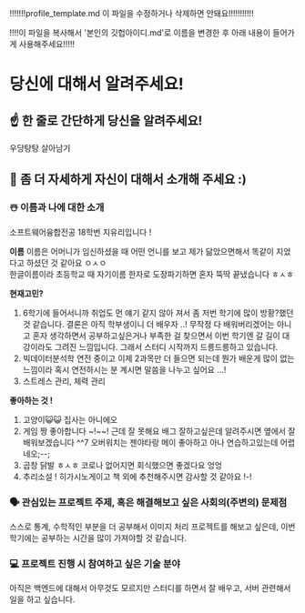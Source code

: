 !!!!!!!profile_template.md 이 파일을 수정하거나 삭제하면 안돼요!!!!!!!!!!!

!!!!이 파일을 복사해서 '본인의 깃헙아이디.md'로 이름을 변경한 후 아래 내용이 들어가게 사용해주세요!!!!!

  

# 당신에 대해서 알려주세요!

  

## ☝️ 한 줄로 간단하게 당신을 알려주세요!

우당탕탕 살아남기

## 🙌 좀 더 자세하게 자신이 대해서 소개해 주세요 :)

  

### ☃️ 이름과 나에 대한 소개

소프트웨어융합전공 18학번 지유리입니다 !

**이름**
이름은 어머니가 임신하셨을 때 어떤 언니를 보고 제가 닮았으면해서 똑같이 지었다고 하셨던 것 같아요 ㅇㅅㅇ  
한글이름이라 초등학교 때 자기이름 한자로 도장파기하면 혼자 뚝딱 끝냈습니다 ㅎㅅㅎ

**현재고민?**
1. 6학기에 들어서니까 취업도 먼 얘기 같지 않아 져서 좀 저번 학기에 많이 방황?했던 것 같습니다. 결론은 아직 학부생이니 더 배우자 ..! 무작정 다 배워버리겠어는 아니고 혼자 생각하면서 공부하고싶은거나 부족한 걸 찾으면서 이번 학기엔 갈 길이 대강이라도 그려진 느낌입니다. 그래서 스터디 시작까지 드릉드릉하고 있습니다.
2. 빅데이터분석학 연전 중이고 이제 2과목만 더 들으면 되는데 뭔가 배운게 많이 없는 느낌이라 혹시 연전하시는 분 계시면 말씀을 나누고 싶어요 ...!
3. 스트레스 관리, 체력 관리

**좋아하는 것 !**
 1. 고양이😺😺 집사는 아니에오
 1. 게임 짱 좋아합니다 ~!~~! 근데 잘 못해요 배그 잘하고싶은데 알려주시면 옆에서 잘 배워보겠습니다 ^^7 오버워치는 젠야타랑 메이 좋아하고 아나 연습하고있는데 어렵네오;--; 
 1. 곱창 닭발 ㅎㅅㅎ 코로나 없어지면 회식했으면 좋겠다요 엉엉
 1.  추리소설 ! 히가시노게이고 책 외에 추천해주시면 감사할 것 같아요 !-!
 
### 🗣 관심있는 프로젝트 주제, 혹은 해결해보고 싶은 사회의(주변의) 문제점

  스스로 통계, 수학적인 부분을 더 공부해서 이미지 처리 프로젝트를 해보고 싶은데, 이번 학기에는 공부하는 시간을 많이 가져야할 것 같습니다. 

### 💻 프로젝트 진행 시 참여하고 싶은 기술 분야
아직은 백엔드에 대해서 아무것도 모르지만 스터디를 하면서 잘 배우고, 서버 관련해서 일을 하고 싶습니다.

